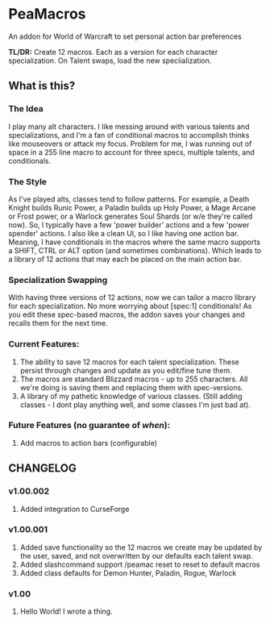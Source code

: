 # PeaMacros
An addon for World of Warcraft to set personal action bar preferences

**TL/DR:** Create 12 macros. Each as a version for each character specialization. On Talent swaps, load the new speciialization.

## What is this?

### The Idea
I play many alt characters. I like messing around with various talents and specializations, and I'm a fan of conditional macros to accomplish thinks like mouseovers or attack my focus. Problem for me, I was running out of space in a 255 line macro to account for three specs, multiple talents, and conditionals.  

### The Style
As I've played alts, classes tend to follow patterns. For example, a Death Knight builds Runic Power, a Paladin builds up Holy Power, a Mage Arcane or Frost power, or a Warlock generates Soul Shards (or w/e they're called now).  So, I typically have a few 'power builder' actions and a few 'power spender' actions.  I also like a clean UI, so I like having one action bar. Meaning, I have conditionals in the macros where the same macro supports a SHIFT, CTRL or ALT option (and sometimes combinations).  Which leads to a library of 12 actions that may each be placed on the main action bar.

### Specialization Swapping
With having three versions of 12 actions, now we can tailor a macro library for each specialization. No more worrying about [spec:1] conditionals!  As you edit these spec-based macros, the addon saves your changes and recalls them for the next time.

### Current Features:
1. The ability to save 12 macros for each talent specialization. These persist through changes and update as you edit/fine tune them.
2. The macros are standard Blizzard macros - up to 255 characters.  All we're doing is saving them and replacing them with spec-versions.
3. A library of my pathetic knowledge of various classes. (Still adding classes - I dont play anything well, and some classes I'm just bad at).

### Future Features (no guarantee of *when*):
1. Add macros to action bars (configurable)

## CHANGELOG
### v1.00.002
1. Added integration to CurseForge

### v1.00.001
1. Added save functionality so the 12 macros we create may be updated by the user, saved, and not overwritten by our defaults each talent swap.
2. Added slashcommand support /peamac reset to reset to default macros
3. Added class defaults for Demon Hunter, Paladin, Rogue, Warlock

### v1.00
1. Hello World!  I wrote a thing.
